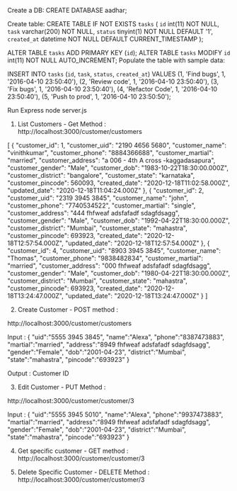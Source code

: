 Create a DB:
CREATE DATABASE aadhar;

Create table:
CREATE TABLE IF NOT EXISTS `tasks` (
  `id` int(11) NOT NULL,
  `task` varchar(200) NOT NULL,
  `status` tinyint(1) NOT NULL DEFAULT '1',
  `created_at` datetime NOT NULL DEFAULT CURRENT_TIMESTAMP
);
 
ALTER TABLE `tasks` ADD PRIMARY KEY (`id`);
ALTER TABLE `tasks` MODIFY `id` int(11) NOT NULL AUTO_INCREMENT;
Populate the table with sample data:

INSERT INTO `tasks` (`id`, `task`, `status`, `created_at`) VALUES
(1, 'Find bugs', 1, '2016-04-10 23:50:40'),
(2, 'Review code', 1, '2016-04-10 23:50:40'),
(3, 'Fix bugs', 1, '2016-04-10 23:50:40'),
(4, 'Refactor Code', 1, '2016-04-10 23:50:40'),
(5, 'Push to prod', 1, '2016-04-10 23:50:50');


Run Express
node server.js


1) List Customers - Get Method :
http://localhost:3000/customer/customers

[
    {
        "customer_id": 1,
        "customer_uid": "2190 4656 5680",
        "customer_name": "vinithkumar",
        "customer_phone": "8884366688",
        "customer_martial": "married",
        "customer_address": "a 006 - 4th A cross -kaggadasapura",
        "customer_gender": "Male",
        "customer_dob": "1983-10-22T18:30:00.000Z",
        "customer_district": "bangalore",
        "customer_state": "karnataka",
        "customer_pincode": 560093,
        "created_date": "2020-12-18T11:02:58.000Z",
        "updated_date": "2020-12-18T11:04:24.000Z"
    },
    {
        "customer_id": 2,
        "customer_uid": "2319 3945 3845",
        "customer_name": "john",
        "customer_phone": "7740534522",
        "customer_martial": "single",
        "customer_address": "444 fhfweaf adsfafadf sdagfdsagg",
        "customer_gender": "Male",
        "customer_dob": "1992-04-22T18:30:00.000Z",
        "customer_district": "Mumbai",
        "customer_state": "mahastra",
        "customer_pincode": 693923,
        "created_date": "2020-12-18T12:57:54.000Z",
        "updated_date": "2020-12-18T12:57:54.000Z"
    },
    {
        "customer_id": 4,
        "customer_uid": "8903 3945 3845",
        "customer_name": "Thomas",
        "customer_phone": "9838482834",
        "customer_martial": "married",
        "customer_address": "000 fhfweaf adsfafadf sdagfdsagg",
        "customer_gender": "Male",
        "customer_dob": "1980-04-22T18:30:00.000Z",
        "customer_district": "Mumbai",
        "customer_state": "mahastra",
        "customer_pincode": 693923,
        "created_date": "2020-12-18T13:24:47.000Z",
        "updated_date": "2020-12-18T13:24:47.000Z"
    }
]

2) Create Customer - POST method :

http://localhost:3000/customer/customers

Input :
{
	"uid":"5555 3945 3845",
      "name":"Alexa",
      "phone":"8387473883",
      "martial":"married",
      "address":"8949 fhfweaf adsfafadf sdagfdsagg",
      "gender":"Female",
      "dob":"2001-04-23",
      "district":"Mumbai",
      "state":"mahastra",
      "pincode":"693923"
}

Output :
Customer ID


3) Edit Customer - PUT Method :

http://localhost:3000/customer/customer/3

Input : 
{
	"uid":"5555 3945 5010",
      "name":"Alexa",
      "phone":"9937473883",
      "martial":"married",
      "address":"8949 fhfweaf adsfafadf sdagfdsagg",
      "gender":"Female",
      "dob":"2001-04-23",
      "district":"Mumbai",
      "state":"mahastra",
      "pincode":"693923"
}


4) Get specific customer - GET method :
http://localhost:3000/customer/customer/3


5) Delete Specific Customer - DELETE Method :
http://localhost:3000/customer/customer/3




